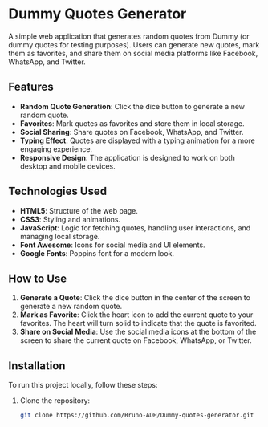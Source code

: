 # Dummy Quotes Generator

A simple web application that generates random quotes from Dummy (or dummy quotes for testing purposes). Users can generate new quotes, mark them as favorites, and share them on social media platforms like Facebook, WhatsApp, and Twitter.

## Features

- **Random Quote Generation**: Click the dice button to generate a new random quote.
- **Favorites**: Mark quotes as favorites and store them in local storage.
- **Social Sharing**: Share quotes on Facebook, WhatsApp, and Twitter.
- **Typing Effect**: Quotes are displayed with a typing animation for a more engaging experience.
- **Responsive Design**: The application is designed to work on both desktop and mobile devices.

## Technologies Used

- **HTML5**: Structure of the web page.
- **CSS3**: Styling and animations.
- **JavaScript**: Logic for fetching quotes, handling user interactions, and managing local storage.
- **Font Awesome**: Icons for social media and UI elements.
- **Google Fonts**: Poppins font for a modern look.

## How to Use

1. **Generate a Quote**: Click the dice button in the center of the screen to generate a new random quote.
2. **Mark as Favorite**: Click the heart icon to add the current quote to your favorites. The heart will turn solid to indicate that the quote is favorited.
3. **Share on Social Media**: Use the social media icons at the bottom of the screen to share the current quote on Facebook, WhatsApp, or Twitter.

## Installation

To run this project locally, follow these steps:

1. Clone the repository:
   ```bash
   git clone https://github.com/Bruno-ADH/Dummy-quotes-generator.git